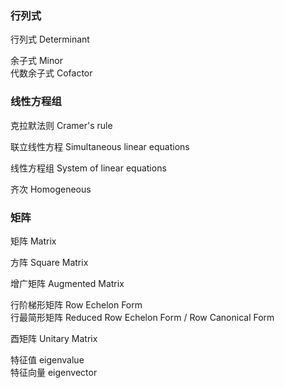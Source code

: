 ### 行列式  

行列式 Determinant    

余子式 Minor  
代数余子式 Cofactor  
  
### 线性方程组  

克拉默法则 Cramer's rule  

联立线性方程 Simultaneous linear equations  

线性方程组 System of linear equations  

齐次 Homogeneous  
  
  
### 矩阵  
  
矩阵 Matrix  

方阵 Square Matrix

增广矩阵 Augmented Matrix  

行阶梯形矩阵 Row Echelon Form  
行最简形矩阵 Reduced Row Echelon Form / Row Canonical Form

酉矩阵 Unitary Matrix    

特征值 eigenvalue  
特征向量 eigenvector  
